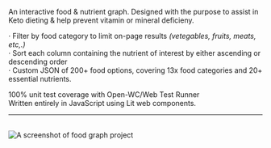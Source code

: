An interactive food & nutrient graph. Designed with the purpose to assist in Keto dieting & help prevent vitamin or mineral deficieny.<br/>

· Filter by food category to limit on-page results *(vetegables, fruits, meats, etc,.)*<br/>
· Sort each column containing the nutrient of interest by either ascending or descending order <br/>
· Custom JSON of 200+ food options, covering 13x food categories and 20+ essential nutrients.<br/>

100% unit test coverage with Open-WC/Web Test Runner<br/>
Written entirely in JavaScript using Lit web components.<br/>
<hr/>
<br/>

<img src="../../blob/main/project-ss.png" alt="A screenshot of food graph project" />
